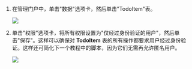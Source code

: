

1. 在管理门户中，单击"数据"选项卡，然后单击"TodoItem"表。 

   	![](./media/mobile-services-restrict-permissions-javascript-backend/mobile-portal-data-tables.png)

2. 单击"权限"选项卡，将所有权限设置为"仅经过身份验证的用户"，然后单击"保存"。这样可以确保对 **TodoItem** 表的所有操作都要求用户经过身份验证。这样还可简化下一个教程中的脚本，因为它们无需再允许匿名用户。

   	![](./media/mobile-services-restrict-permissions-javascript-backend/mobile-portal-change-table-perms.png)
